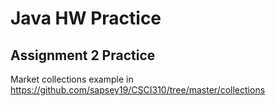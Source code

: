 # Java HW Practice

## Assignment 2 Practice

Market collections example in
https://github.com/sapsey19/CSCI310/tree/master/collections
